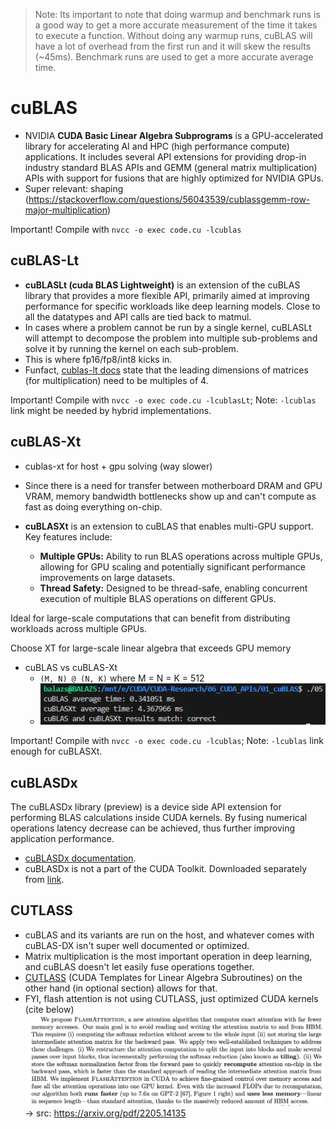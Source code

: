 > Note: Its important to note that doing warmup and benchmark runs is a good way to get a more accurate measurement of the time it takes to execute a function. Without doing any warmup runs, cuBLAS will have a lot of overhead from the first run and it will skew the results (~45ms). Benchmark runs are used to get a more accurate average time.

# cuBLAS

- NVIDIA **CUDA Basic Linear Algebra Subprograms** is a GPU-accelerated library for accelerating AI and HPC (high performance compute) applications. It includes several API extensions for providing drop-in industry standard BLAS APIs and GEMM (general matrix multiplication) APIs with support for fusions that are highly optimized for NVIDIA GPUs.
- Super relevant: shaping (https://stackoverflow.com/questions/56043539/cublassgemm-row-major-multiplication)


Important! Compile with `nvcc -o exec code.cu -lcublas`

## cuBLAS-Lt
- **cuBLASLt (cuda BLAS Lightweight)** is an extension of the cuBLAS library that provides a more flexible API, primarily aimed at improving performance for specific workloads like deep learning models. Close to all the datatypes and API calls are tied back to matmul.
- In cases where a problem cannot be run by a single kernel, cuBLASLt will attempt to decompose the problem into multiple sub-problems and solve it by running the kernel on each sub-problem.
- This is where fp16/fp8/int8 kicks in.
- Funfact, [cublas-lt docs](https://docs.nvidia.com/cuda/cublas/#cublasltmatmul) state that the leading dimensions of matrices (for multiplication) need to be multiples of 4.


Important! Compile with `nvcc -o exec code.cu -lcublasLt`; Note: `-lcublas` link might be needed by hybrid implementations. 

## cuBLAS-Xt
- cublas-xt for host + gpu solving (way slower)
- Since there is a need for transfer between motherboard DRAM and GPU VRAM, memory bandwidth bottlenecks show up and can't compute as fast as doing everything on-chip.

- **cuBLASXt** is an extension to cuBLAS that enables multi-GPU support. Key features include:
    - **Multiple GPUs:** Ability to run BLAS operations across multiple GPUs, allowing for GPU scaling and potentially significant performance improvements on large datasets.
    - **Thread Safety:** Designed to be thread-safe, enabling concurrent execution of multiple BLAS operations on different GPUs.

Ideal for large-scale computations that can benefit from distributing workloads across multiple GPUs.

Choose XT for large-scale linear algebra that exceeds GPU memory

- cuBLAS vs cuBLAS-Xt
    - `(M, N) @ (N, K)` where M = N = K = 512
    - ![](../assets/cublas_vs_cublasxt.png)

Important! Compile with `nvcc -o exec code.cu -lcublas`; Note: `-lcublas` link enough for cuBLASXt. 

## cuBLASDx

The cuBLASDx library (preview) is a device side API extension for performing BLAS calculations inside CUDA kernels. By fusing numerical operations latency decrease can be achieved, thus further improving application performance.

- [cuBLASDx documentation](https://docs.nvidia.com/cuda/cublasdx).
- cuBLASDx is not a part of the CUDA Toolkit. Downloaded separately from [link](https://developer.nvidia.com/cublasdx-downloads).

## CUTLASS
- cuBLAS and its variants are run on the host, and whatever comes with cuBLAS-DX isn't super well documented or optimized. 
- Matrix multiplication is the most important operation in deep learning, and cuBLAS doesn't let easily fuse operations together. 
- [CUTLASS](https://github.com/NVIDIA/cutlass) (CUDA Templates for Linear Algebra Subroutines) on the other hand (in optional section) allows for that.
- FYI, flash attention is not using CUTLASS, just optimized CUDA kernels (cite below)
![](../assets/flashattn.png) -> src: https://arxiv.org/pdf/2205.14135
